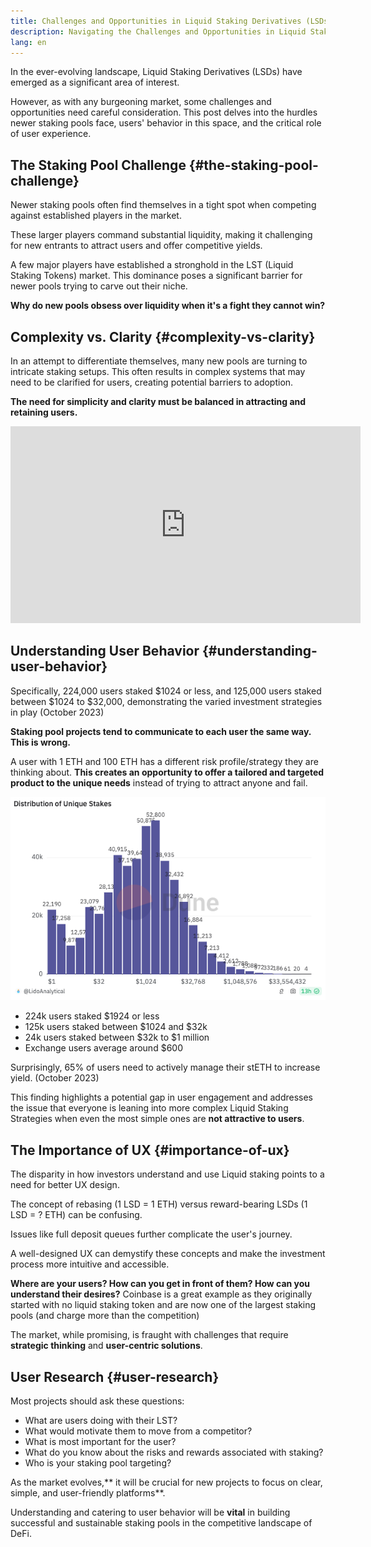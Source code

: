 ```yaml
---
title: Challenges and Opportunities in Liquid Staking Derivatives (LSDs)
description: Navigating the Challenges and Opportunities in Liquid Staking Derivatives (LSDs) from a Web3 UX Design Perspective
lang: en
---
```


In the ever-evolving landscape, Liquid Staking Derivatives (LSDs) have emerged as a significant area of interest.

However, as with any burgeoning market, some challenges and opportunities need careful consideration. This post delves into the hurdles newer staking pools face, users' behavior in this space, and the critical role of user experience.

## The Staking Pool Challenge  {#the-staking-pool-challenge}
Newer staking pools often find themselves in a tight spot when competing against established players in the market. 

These larger players command substantial liquidity, making it challenging for new entrants to attract users and offer competitive yields.

A few major players have established a stronghold in the LST (Liquid Staking Tokens) market. This dominance poses a significant barrier for newer pools trying to carve out their niche.

**Why do new pools obsess over liquidity when it's a fight they cannot win?**

## Complexity vs. Clarity  {#complexity-vs-clarity}
In an attempt to differentiate themselves, many new pools are turning to intricate staking setups. 
This often results in complex systems that may need to be clarified for users, creating potential barriers to adoption. 

**The need for simplicity and clarity must be balanced in attracting and retaining users.**

<iframe width="560" height="315" src="https://www.youtube.com/embed/1xw3CL_YxuY?si=InGDNhRcK1PcyQWC" title="YouTube video player" frameborder="0" allow="accelerometer; autoplay; clipboard-write; encrypted-media; gyroscope; picture-in-picture; web-share" referrerpolicy="strict-origin-when-cross-origin" allowfullscreen></iframe>

## Understanding User Behavior  {#understanding-user-behavior}

Specifically, 224,000 users staked $1024 or less, and 125,000 users staked between $1024 to $32,000, demonstrating the varied investment strategies in play (October 2023)

**Staking pool projects tend to communicate to each user the same way. This is wrong.**

A user with 1 ETH and 100 ETH has a different risk profile/strategy they are thinking about. **This creates an opportunity to offer a tailored and targeted product to the unique needs** instead of trying to attract anyone and fail.

![Example of strategies](./2.png)

- 224k users staked $1924 or less
- 125k users staked between $1024 and $32k
- 24k users staked between $32k to $1 million
- Exchange users average around $600 

Surprisingly, 65% of users need to actively manage their stETH to increase yield. (October 2023)

This finding highlights a potential gap in user engagement and addresses the issue that everyone is leaning into more complex Liquid Staking Strategies when even the most simple ones are **not attractive to users**.

## The Importance of UX  {#importance-of-ux}
The disparity in how investors understand and use Liquid staking points to a need for better UX design. 

The concept of rebasing (1 LSD = 1 ETH) versus reward-bearing LSDs (1 LSD = ? ETH) can be confusing.

Issues like full deposit queues further complicate the user's journey. 

A well-designed UX can demystify these concepts and make the investment process more intuitive and accessible.

**Where are your users? How can you get in front of them? How can you understand their desires?**
Coinbase is a great example as they originally started with no liquid staking token and are now one of the largest staking pools (and charge more than the competition)

The market, while promising, is fraught with challenges that require **strategic thinking** and **user-centric solutions**. 

## User Research  {#user-research}

Most projects should ask these questions:

- What are users doing with their LST?
- What would motivate them to move from a competitor?
- What is most important for the user?
- What do you know about the risks and rewards associated with staking?
- Who is your staking pool targeting?

As the market evolves,** it will be crucial for new projects to focus on clear, simple, and user-friendly platforms**.

Understanding and catering to user behavior will be **vital** in building successful and sustainable staking pools in the competitive landscape of DeFi.

